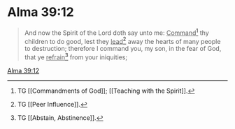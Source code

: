 # Alma 39:12

> And now the Spirit of the Lord doth say unto me: <u>Command</u>[^a] thy children to do good, lest they <u>lead</u>[^b] away the hearts of many people to destruction; therefore I command you, my son, in the fear of God, that ye <u>refrain</u>[^c] from your iniquities;

[Alma 39:12](https://www.churchofjesuschrist.org/study/scriptures/bofm/alma/39?lang=eng&id=p12#p12)


[^a]: TG [[Commandments of God]]; [[Teaching with the Spirit]].
[^b]: TG [[Peer Influence]].
[^c]: TG [[Abstain, Abstinence]].
